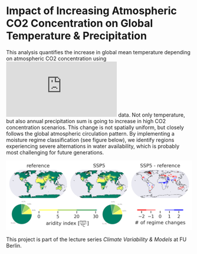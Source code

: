 # Impact of Increasing Atmospheric CO2 Concentration on Global Temperature & Precipitation

This analysis quantifies the increase in global mean temperature depending on atmospheric
CO2 concentration using ![PlaSim](https://www.mi.uni-hamburg.de/en/arbeitsgruppen/theoretische-meteorologie/modelle/plasim.html) data. Not only temperature, but also annual precipitation
sum is going to increase in high CO2 concentration scenarios. This change is not spatially uniform,
but closely follows the global atmospheric circulation pattern.
By implementing a moisture regime classification (see figure below),
we identify regions experiencing severe alternations in water availability,
which is probably most challenging for future generations.

![moisture regimes](figs/regimes.png)

This project is part of the lecture series *Climate Variability & Models* at FU Berlin.
